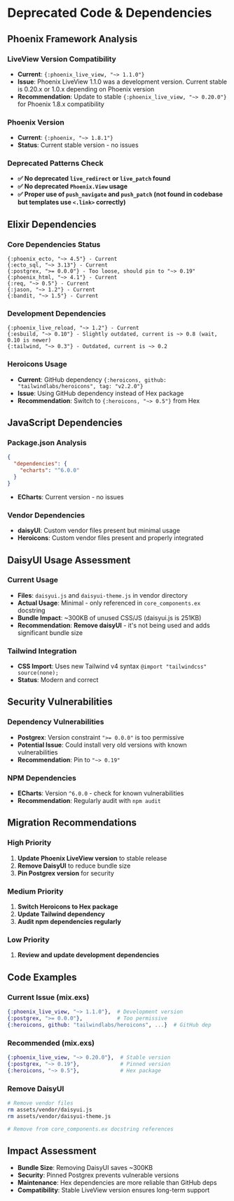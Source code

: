 # Deprecated Code & Dependencies

## Phoenix Framework Analysis

### LiveView Version Compatibility
- **Current**: `{:phoenix_live_view, "~> 1.1.0"}`
- **Issue**: Phoenix LiveView 1.1.0 was a development version. Current stable is 0.20.x or 1.0.x depending on Phoenix version
- **Recommendation**: Update to stable `{:phoenix_live_view, "~> 0.20.0"}` for Phoenix 1.8.x compatibility

### Phoenix Version
- **Current**: `{:phoenix, "~> 1.8.1"}`
- **Status**: Current stable version - no issues

### Deprecated Patterns Check
- **✅ No deprecated `live_redirect` or `live_patch` found**
- **✅ No deprecated `Phoenix.View` usage**
- **✅ Proper use of `push_navigate` and `push_patch` (not found in codebase but templates use `<.link>` correctly)**

## Elixir Dependencies

### Core Dependencies Status
```
{:phoenix_ecto, "~> 4.5"} - Current
{:ecto_sql, "~> 3.13"} - Current
{:postgrex, ">= 0.0.0"} - Too loose, should pin to "~> 0.19"
{:phoenix_html, "~> 4.1"} - Current
{:req, "~> 0.5"} - Current
{:jason, "~> 1.2"} - Current
{:bandit, "~> 1.5"} - Current
```

### Development Dependencies
```
{:phoenix_live_reload, "~> 1.2"} - Current
{:esbuild, "~> 0.10"} - Slightly outdated, current is ~> 0.8 (wait, 0.10 is newer)
{:tailwind, "~> 0.3"} - Outdated, current is ~> 0.2
```

### Heroicons Usage
- **Current**: GitHub dependency `{:heroicons, github: "tailwindlabs/heroicons", tag: "v2.2.0"}`
- **Issue**: Using GitHub dependency instead of Hex package
- **Recommendation**: Switch to `{:heroicons, "~> 0.5"}` from Hex

## JavaScript Dependencies

### Package.json Analysis
```json
{
  "dependencies": {
    "echarts": "^6.0.0"
  }
}
```
- **ECharts**: Current version - no issues

### Vendor Dependencies
- **daisyUI**: Custom vendor files present but minimal usage
- **Heroicons**: Custom vendor files present and properly integrated

## DaisyUI Usage Assessment

### Current Usage
- **Files**: `daisyui.js` and `daisyui-theme.js` in vendor directory
- **Actual Usage**: Minimal - only referenced in `core_components.ex` docstring
- **Bundle Impact**: ~300KB of unused CSS/JS (daisyui.js is 251KB)
- **Recommendation**: **Remove daisyUI** - it's not being used and adds significant bundle size

### Tailwind Integration
- **CSS Import**: Uses new Tailwind v4 syntax `@import "tailwindcss" source(none);`
- **Status**: Modern and correct

## Security Vulnerabilities

### Dependency Vulnerabilities
- **Postgrex**: Version constraint `">= 0.0.0"` is too permissive
- **Potential Issue**: Could install very old versions with known vulnerabilities
- **Recommendation**: Pin to `"~> 0.19"`

### NPM Dependencies
- **ECharts**: Version `^6.0.0` - check for known vulnerabilities
- **Recommendation**: Regularly audit with `npm audit`

## Migration Recommendations

### High Priority
1. **Update Phoenix LiveView version** to stable release
2. **Remove DaisyUI** to reduce bundle size
3. **Pin Postgrex version** for security

### Medium Priority
1. **Switch Heroicons to Hex package**
2. **Update Tailwind dependency**
3. **Audit npm dependencies regularly**

### Low Priority
1. **Review and update development dependencies**

## Code Examples

### Current Issue (mix.exs)
```elixir
{:phoenix_live_view, "~> 1.1.0"},  # Development version
{:postgrex, ">= 0.0.0"},           # Too permissive
{:heroicons, github: "tailwindlabs/heroicons", ...}  # GitHub dep
```

### Recommended (mix.exs)
```elixir
{:phoenix_live_view, "~> 0.20.0"},  # Stable version
{:postgrex, "~> 0.19"},             # Pinned version
{:heroicons, "~> 0.5"},             # Hex package
```

### Remove DaisyUI
```bash
# Remove vendor files
rm assets/vendor/daisyui.js
rm assets/vendor/daisyui-theme.js

# Remove from core_components.ex docstring references
```

## Impact Assessment

- **Bundle Size**: Removing DaisyUI saves ~300KB
- **Security**: Pinned Postgrex prevents vulnerable versions
- **Maintenance**: Hex dependencies are more reliable than GitHub deps
- **Compatibility**: Stable LiveView version ensures long-term support
